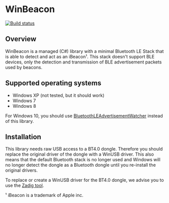 # WinBeacon

[![Build status](https://ci.appveyor.com/api/projects/status/qjr2y51nq77lihny?svg=true)](https://ci.appveyor.com/project/huysentruitw/win-beacon/branch/master)

## Overview

WinBeacon is a managed (C#) library with a minimal Bluetooth LE Stack that is able to detect and act as an iBeacon¹. This stack doesn't support BLE devices, only the detection and transmission of BLE advertisement packets used by beacons.

## Supported operating systems

* Windows XP (not tested, but it should work)
* Windows 7
* Windows 8

For Windows 10, you should use [BluetoothLEAdvertisementWatcher](https://msdn.microsoft.com/en-us/library/windows.devices.bluetooth.advertisement.bluetoothleadvertisementwatcher.aspx) instead of this library.

## Installation 

This library needs raw USB access to a BT4.0 dongle. Therefore you should replace the original driver of the dongle with a WinUSB driver.
This also means that the default Bluetooth stack is no longer used and Windows will no longer detect the dongle as a Bluetooth dongle until you re-install the original drivers.

To replace or create a WinUSB driver for the BT4.0 dongle, we advise you to use the [Zadig tool](http://zadig.akeo.ie/).

¹ iBeacon is a trademark of Apple inc.
